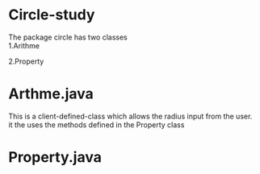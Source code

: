 # Circle-study
The package circle has two classes <br />
1.Arithme<br />

2.Property

# Arthme.java
This is a client-defined-class which allows the radius input from the user.<br />
it the uses the methods defined in the Property class<br />
# Property.java
